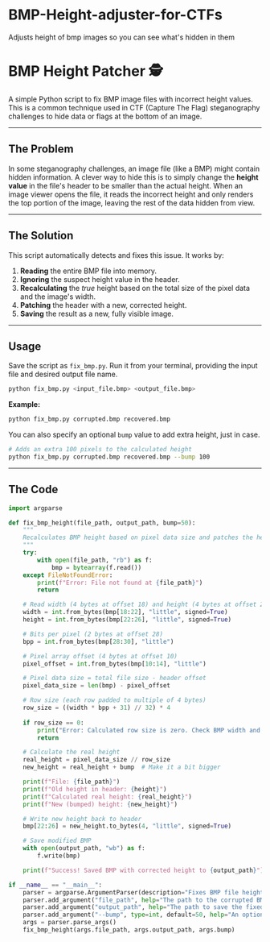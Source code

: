 # BMP-Height-adjuster-for-CTFs
Adjusts height of bmp images so you can see what's hidden in them
# BMP Height Patcher 🕵️‍

A simple Python script to fix BMP image files with incorrect height values. This is a common technique used in CTF (Capture The Flag) steganography challenges to hide data or flags at the bottom of an image.



---

## The Problem

In some steganography challenges, an image file (like a BMP) might contain hidden information. A clever way to hide this is to simply change the **height value** in the file's header to be smaller than the actual height. When an image viewer opens the file, it reads the incorrect height and only renders the top portion of the image, leaving the rest of the data hidden from view.

---

## The Solution

This script automatically detects and fixes this issue. It works by:

1.  **Reading** the entire BMP file into memory.
2.  **Ignoring** the suspect height value in the header.
3.  **Recalculating** the *true* height based on the total size of the pixel data and the image's width.
4.  **Patching** the header with a new, corrected height.
5.  **Saving** the result as a new, fully visible image.

---

## Usage

Save the script as `fix_bmp.py`. Run it from your terminal, providing the input file and desired output file name.

```bash
python fix_bmp.py <input_file.bmp> <output_file.bmp>
```

**Example:**
```bash
python fix_bmp.py corrupted.bmp recovered.bmp
```

You can also specify an optional `bump` value to add extra height, just in case.

```bash
# Adds an extra 100 pixels to the calculated height
python fix_bmp.py corrupted.bmp recovered.bmp --bump 100
```
---

## The Code

```python
import argparse

def fix_bmp_height(file_path, output_path, bump=50):
    """
    Recalculates BMP height based on pixel data size and patches the header.
    """
    try:
        with open(file_path, "rb") as f:
            bmp = bytearray(f.read())
    except FileNotFoundError:
        print(f"Error: File not found at {file_path}")
        return

    # Read width (4 bytes at offset 18) and height (4 bytes at offset 22)
    width = int.from_bytes(bmp[18:22], "little", signed=True)
    height = int.from_bytes(bmp[22:26], "little", signed=True)

    # Bits per pixel (2 bytes at offset 28)
    bpp = int.from_bytes(bmp[28:30], "little")

    # Pixel array offset (4 bytes at offset 10)
    pixel_offset = int.from_bytes(bmp[10:14], "little")

    # Pixel data size = total file size - header offset
    pixel_data_size = len(bmp) - pixel_offset

    # Row size (each row padded to multiple of 4 bytes)
    row_size = ((width * bpp + 31) // 32) * 4
    
    if row_size == 0:
        print("Error: Calculated row size is zero. Check BMP width and bpp.")
        return

    # Calculate the real height
    real_height = pixel_data_size // row_size
    new_height = real_height + bump  # Make it a bit bigger

    print(f"File: {file_path}")
    print(f"Old height in header: {height}")
    print(f"Calculated real height: {real_height}")
    print(f"New (bumped) height: {new_height}")

    # Write new height back to header
    bmp[22:26] = new_height.to_bytes(4, "little", signed=True)

    # Save modified BMP
    with open(output_path, "wb") as f:
        f.write(bmp)

    print(f"Success! Saved BMP with corrected height to {output_path}")

if __name__ == "__main__":
    parser = argparse.ArgumentParser(description="Fixes BMP file height for CTF challenges.")
    parser.add_argument("file_path", help="The path to the corrupted BMP file.")
    parser.add_argument("output_path", help="The path to save the fixed BMP file.")
    parser.add_argument("--bump", type=int, default=50, help="An optional value to add to the calculated height.")
    args = parser.parse_args()
    fix_bmp_height(args.file_path, args.output_path, args.bump)
```
